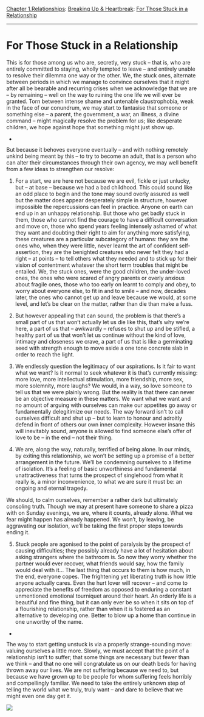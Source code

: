 [Chapter 1.Relationships](https://www.theschooloflife.com/thebookoflife/category/relationships/): [Breaking Up & Heartbreak](https://www.theschooloflife.com/thebookoflife/category/relationships/breaking-up-heartbreak/): [For Those Stuck in a Relationship](https://www.theschooloflife.com/thebookoflife/for-those-stuck-in-a-relationship/)

* * *

# For Those Stuck in a Relationship

This is for those among us who are, secretly, very stuck – that is, who are entirely committed to staying, wholly tempted to leave – and entirely unable to resolve their dilemma one way or the other. We, the stuck ones, alternate between periods in which we manage to convince ourselves that it might after all be bearable and recurring crises when we acknowledge that we are – by remaining – well on the way to ruining the one life we will ever be granted. Torn between intense shame and untenable claustrophobia, weak in the face of our conundrum, we may start to fantasise that someone or something else – a parent, the government, a war, an illness, a divine command – might magically resolve the problem for us; like desperate children, we hope against hope that something might just show up.

- <figure><img src="https://www.theschooloflife.com/thebookoflife/wp-content/uploads/2019/08/hero_Lost-Translation-2018-1024x427.jpg" alt="" data-id="23549" data-link="https://www.theschooloflife.com/thebookoflife/?attachment_id=23549" class="wp-image-23549" srcset="https://www.theschooloflife.com/thebookoflife/wp-content/uploads/2019/08/hero_Lost-Translation-2018-1024x427.jpg 1024w, https://www.theschooloflife.com/thebookoflife/wp-content/uploads/2019/08/hero_Lost-Translation-2018-300x125.jpg 300w, https://www.theschooloflife.com/thebookoflife/wp-content/uploads/2019/08/hero_Lost-Translation-2018-768x320.jpg 768w, https://www.theschooloflife.com/thebookoflife/wp-content/uploads/2019/08/hero_Lost-Translation-2018.jpg 1200w" sizes="(max-width: 1024px) 100vw, 1024px"></figure>

But because it behoves everyone eventually – and with nothing remotely unkind being meant by this – to try to become an adult, that is a person who can alter their circumstances through their own agency, we may well benefit from a few ideas to strengthen our resolve:

1. For a start, we are here not because we are evil, fickle or just unlucky, but – at base – because we had a bad childhood. This could sound like an odd place to begin and the tone may sound overly assured as well but the matter does appear desperately simple in structure, however impossible the repercussions can feel in practice. Anyone on earth can end up in an unhappy relationship. But those who get badly stuck in them, those who cannot find the courage to have a difficult conversation and move on, those who spend years feeling intensely ashamed of what they want and doubting their right to aim for anything more satisfying, these creatures are a particular subcategory of humans: they are the ones who, when they were little, never learnt the art of confident self-assertion, they are the benighted creatures who never felt they had a right – at points – to tell others what they needed and to stick up for their vision of contentment whatever the short term troubles that might be entailed. We, the stuck ones, were the good children, the under-loved ones, the ones who were scared of angry parents or overly anxious about fragile ones, those who too early on learnt to comply and obey, to worry about everyone else, to fit in and to smile – and now, decades later, the ones who cannot get up and leave because we would, at some level, and let’s be clear on the matter, rather than die than make a fuss.

2. But however appealling that can sound, the problem is that there’s a small part of us that won’t actually let us die like this, that’s why we’re here, a part of us that – awkwardly – refuses to shut up and be stifled, a healthy part of us that won’t let us continue without the kind of love, intimacy and closeness we crave, a part of us that is like a germinating seed with strength enough to move aside a one tone concrete slab in order to reach the light.&nbsp;

3. We endlessly question the legitimacy of our aspirations. Is it fair to want what we want? Is it normal to seek whatever it is that’s currently missing: more love, more intellectual stimulation, more friendship, more sex, more solemnity, more laughs? We would, in a way, so love someone to tell us that we were plainly wrong. But the reality is that there can never be an objective measure in these matters. We want what we want and no amount of arguing with ourselves can make our appetites go away or fundamentally delegitimize our needs. The way forward isn’t to call ourselves difficult and shut up – but to learn to honour and adroitly defend in front of others our own inner complexity. However insane this will inevitably sound, anyone is allowed to find someone else’s offer of love to be – in the end – not their thing.

4. We are, along the way, naturally, terrified of being alone. In our minds, by exiting this relationship, we won’t be setting up a promise of a better arrangement in the future. We’ll be condemning ourselves to a lifetime of isolation. It’s a feeling of basic unworthiness and fundamental unattractiveness that turns the prospect of singlehood from what it really is, a minor inconvenience, to what we are sure it must be: an ongoing and eternal tragedy.

We should, to calm ourselves, remember a rather dark but ultimately consoling truth. Though we may at present have someone to share a pizza with on Sunday evenings, we are, where it counts, already alone. What we fear might happen has already happened. We won’t, by leaving, be aggravating our isolation, we’ll be taking the first proper steps towards ending it.

5. Stuck people are agonised to the point of paralysis by the prospect of causing difficulties; they possibly already have a lot of hesitation about asking strangers where the bathroom is. So now they worry whether the partner would ever recover, what friends would say, how the family would deal with it… The last thing that occurs to them is how much, in the end, everyone copes. The frightening yet liberating truth is how little anyone actually cares. Even the hurt lover will recover – and come to appreciate the benefits of freedom as opposed to enduring a constant unmentioned emotional tourniquet around their heart. An orderly life is a beautiful and fine thing, but it can only ever be so when it sits on top of a flourishing relationship, rather than when it is fostered as an alternative to developing one. Better to blow up a home than continue in one unworthy of the name.

- <figure><img src="https://www.theschooloflife.com/thebookoflife/wp-content/uploads/2019/08/lost-in-translation-9-1.png" alt="" data-id="23550" data-link="https://www.theschooloflife.com/thebookoflife/?attachment_id=23550" class="wp-image-23550" srcset="https://www.theschooloflife.com/thebookoflife/wp-content/uploads/2019/08/lost-in-translation-9-1.png 600w, https://www.theschooloflife.com/thebookoflife/wp-content/uploads/2019/08/lost-in-translation-9-1-300x169.png 300w" sizes="(max-width: 600px) 100vw, 600px"></figure>

The way to start getting unstuck is via a properly strange-sounding move: valuing ourselves a little more. Slowly, we must accept that the point of a relationship isn’t to suffer; that some things are necessary but fewer than we think – and that no one will congratulate us on our death beds for having thrown away our lives. We are not suffering because we need to, but because we have grown up to be people for whom suffering feels horribly and compellingly familiar. We need to take the entirely unknown step of telling the world what we truly, truly want – and dare to believe that we might even one day get it.

[![](https://img.youtube.com/vi/EAlTqDv5-6A/0.jpg)](https://www.youtube.com/embed/EAlTqDv5-6A '')
&nbsp;&nbsp;  
